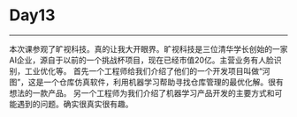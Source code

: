 # Day13
---
本次课参观了旷视科技。真的让我大开眼界。旷视科技是三位清华学长创始的一家AI企业，源自于以前的一个挑战杯项目，现在已经市值20亿。主营业务有人脸识别，工业优化等。
首先一个工程师给我们介绍了他们的一个开发项目叫做“河图”，这是一个仓库仿真软件，利用机器学习帮助寻找仓库管理的最优化解。很有想法的一款产品。
另一个工程师为我们介绍了机器学习产品开发的主要方式和可能遇到的问题。确实很真实很有趣。
